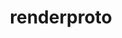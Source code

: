 ---
title: "renderproto"
layout: cache
categories: [package, develop-2025-04-20]
meta: {"compilers": ["gcc@11.1.0", "gcc@11.4.0", "gcc@13.2.0"], "num_specs": 3, "num_specs_by_stack": {"data-vis-sdk": 1, "e4s": 1, "e4s-rocm-external": 1, "hep": 1, "ml-linux-x86_64-rocm": 1, "root": 3}, "oss": ["ubuntu20.04", "ubuntu22.04", "ubuntu24.04"], "platforms": ["linux"], "stacks": ["data-vis-sdk", "e4s", "e4s-rocm-external", "hep", "ml-linux-x86_64-rocm", "root"], "targets": ["x86_64_v3"], "versions": ["0.11.1"]}
spec_details: [{"compiler": "gcc@13.2.0", "hash": "czwttufykm54jknd6j6gxbz2br25ayw2", "os": "ubuntu24.04", "platform": "linux", "size": "-", "stacks": ["ml-linux-x86_64-rocm", "root"], "target": "x86_64_v3", "variants": ["build_system=autotools"], "versions": ["0.11.1"]}, {"compiler": "gcc@11.4.0", "hash": "qiwa2r3saocf4p6indpzcgt3giny5r7n", "os": "ubuntu22.04", "platform": "linux", "size": "-", "stacks": ["e4s", "e4s-rocm-external", "hep", "root"], "target": "x86_64_v3", "variants": ["build_system=autotools"], "versions": ["0.11.1"]}, {"compiler": "gcc@11.1.0", "hash": "r7i6tl6q3eauwd6dadhhqrez3fqkrank", "os": "ubuntu20.04", "platform": "linux", "size": "-", "stacks": ["data-vis-sdk", "root"], "target": "x86_64_v3", "variants": ["build_system=autotools"], "versions": ["0.11.1"]}]
---
